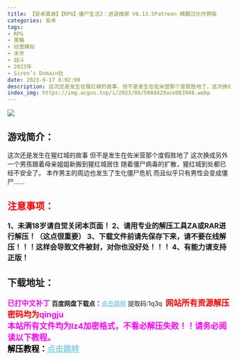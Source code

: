 ```yaml
---
title: 【安卓直装】【RPG】僵尸生活2：进退维艰 V0.13.5Patreon 精翻汉化作弊版
categories: 安卓
tags:
- RPG
- 策略
- 经营模拟
- 末世
- 战斗
- 2023年
- Siren’s Domain社
date: 2023-9-17 8:02:00
description: 这次还是发生在猩红城的故事，但不是发生在佐米营那个度假胜地了，这次换成另外一个男孩跟着母亲姐姐新搬到猩红城居住随着僵尸病毒的扩散，猩红城到处都已经不安全了。本作男主的周边也发生了生化僵尸危机，而且似乎只有男性会变成僵尸……
index_img: https://img.acgus.top/i/2023/08/508d429ace083948.webp
---
```

![](https://img.acgus.top/i/2023/08/508d429ace083948.webp)
## 游戏简介：
这次还是发生在猩红城的故事
但不是发生在佐米营那个度假胜地了
这次换成另外一个男孩跟着母亲姐姐新搬到猩红城居住
随着僵尸病毒的扩散，猩红城到处都已经不安全了。
本作男主的周边也发生了生化僵尸危机
而且似乎只有男性会变成僵尸……
<br>





## <font color=#FF0000 >注意事项：</font>
<font size=3><b>1、未满18岁请自觉关闭本页面！
2、请用专业的解压工具ZA或RAR进行解压！（这点很重要）
3、下载文件前请先保存下来，请不要在线解压！！！这样会导致文件被封，对你也没好处！！！
4、有能力请支持正版！</b></font>

## 下载地址：
<font color=#FF00FF size=3><b>已打中文补丁</b></font>
<b>百度网盘下载点：</b><a href="https://pan.baidu.com/s/1cJPl82tEjc10BvqTyP1Bjg?pwd=1q3q" style="color: #87CEEB;"><b>点击跳转</b></a> 提取码:1q3q
<a style="padding: 0" href="https://post.qingju.org/AD/"><img style="max-width:100%" src="https://img.acgus.top/i/2024/07/478f689b8021d8d499ab43d21acf137a.gif" alt=""></a>
<b><font color=#FF0000 size=4>网站所有资源解压密码均为</b></font><b><font color=#FF00FF size=4>qingju</font><font color=#FF0000 ></font></b><br><b><font color=#FF00FF size=4>本站所有文件均为lz4加密格式，不看必解压失败！！请务必阅读以下教程。</b></font><br><b><font color=#000 size=4>解压教程：</b><a href="https://post.qingju.org/tutorial/000/" style="color: #87CEEB;"><b>点击跳转</b></a>
